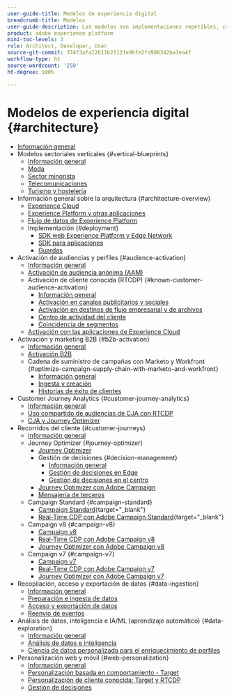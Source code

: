 ```yaml
---
user-guide-title: Modelos de experiencia digital
breadcrumb-title: Modelos
user-guide-description: Los modelos son implementaciones repetibles, creadas para solucionar problemas empresariales existentes y que contienen diagramas de arquitectura, consideraciones técnicas y enlaces a documentación relevante.
product: adobe experience platform
mini-toc-levels: 3
role: Architect, Developer, User
source-git-commit: 374f3afa12611b21121e9bfe2fd906342ba1ea4f
workflow-type: ht
source-wordcount: '250'
ht-degree: 100%

---
```



# Modelos de experiencia digital {#architecture}

+ [Información general](/help/blueprints/overview.md)
+ Modelos sectoriales verticales {#vertical-blueprints}
   + [Información general](/help/blueprints/vertical-blueprints/overview.md)
   + [Moda](/help/blueprints/vertical-blueprints/apparel.md)
   + [Sector minorista](/help/blueprints/vertical-blueprints/retail.md)
   + [Telecomunicaciones](/help/blueprints/vertical-blueprints/telecommunications.md)
   + [Turismo y hostelería](/help/blueprints/vertical-blueprints/travel-hospitality.md)
+ Información general sobre la arquitectura {#architecture-overview}
   + [Experience Cloud](/help/blueprints/experience-platform/experience-cloud.md)
   + [Experience Platform y otras aplicaciones](/help/blueprints/experience-platform/platform-applications.md)
   + [Flujo de datos de Experience Platform](/help/blueprints/experience-platform/platform-data-flow.md)
   + Implementación {#deployment}
      + [SDK web Experience Platform y Edge Network](/help/blueprints/experience-platform/deployment/websdk.md)
      + [SDK para aplicaciones](/help/blueprints/experience-platform/deployment/appsdk.md)
      + [Guardas](/help/blueprints/experience-platform/deployment/guardrails.md)
+ Activación de audiencias y perfiles {#audience-activation}
   + [Información general](/help/blueprints/audience-activation/overview.md)
   + [Activación de audiencia anónima       (AAM)](/help/blueprints/audience-activation/anonymous.md)
   + Activación de cliente conocida (RTCDP) {#known-customer-audience-activation}
      + [Información general](/help/blueprints/audience-activation/known.md)
      + [Activación en canales publicitarios y sociales ](/help/blueprints/audience-activation/advertising-activation.md)
      + [Activación en destinos de flujo empresarial y de archivos](/help/blueprints/audience-activation/enterprise-destinations.md)
      + [Centro de actividad del cliente](/help/blueprints/audience-activation/customer-activity.md)
      + [Coincidencia de segmentos](/help/blueprints/audience-activation/segment-match.md)
   + [Activación con las aplicaciones de Experience Cloud](/help/blueprints/audience-activation/platform-and-applications.md)
+ Activación y marketing B2B {#b2b-activation}
   + [Información general](/help/blueprints/b2b/overview.md)
   + [Activación B2B](/help/blueprints/b2b/b2bactivation.md)
   + Cadena de suministro de campañas con Marketo y Workfront {#optimize-campaign-supply-chain-with-marketo-and-workfront}
      + [Información general](/help/blueprints/b2b/campaign-supply-chain/overview.md)
      + [Ingesta y creación](/help/blueprints/b2b/campaign-supply-chain/intake-and-create.md)
      + [Historias de éxito de clientes](/help/blueprints/b2b/campaign-supply-chain/customer-success-stories.md)
+ Customer Journey Analytics {#customer-journey-analytics}
   + [Información general](/help/blueprints/customer-journey-analytics/overview.md)
   + [Uso compartido de audiencias de CJA con RTCDP](/help/blueprints/customer-journey-analytics/cja-rtcdp.md)
   + [CJA y Journey Optimizer](/help/blueprints/customer-journey-analytics/cja-ajo.md)
+ Recorridos del cliente {#customer-journeys}
   + [Información general](/help/blueprints/customer-journeys/overview.md)
   + Journey Optimizer {#journey-optimizer}
      + [Journey Optimizer](/help/blueprints/customer-journeys/journey-optimizer.md)
      + Gestión de decisiones {#decision-management}
         + [Información general](/help/blueprints/customer-journeys/decision_management/decision-management-overview.md)
         + [Gestión de decisiones en Edge](/help/blueprints/customer-journeys/decision_management/decision-management-edge.md)
         + [Gestión de decisiones en el centro](/help/blueprints/customer-journeys/decision_management/decision-management-hub.md)
      + [Journey Optimizer con Adobe Campaign  ](/help/blueprints/customer-journeys/ajo-and-campaign.md)
      + [Mensajería de terceros](/help/blueprints/customer-journeys/3rd-party-messaging.md)
   + Campaign Standard {#campaign-standard}
      + [Campaign Standard](https://experienceleague.adobe.com/docs/campaign-standard.html?lang=es){target="_blank"}
      + [Real-Time CDP con Adobe Campaign Standard](https://experienceleague.adobe.com/docs/campaign-standard/using/integrating-with-adobe-cloud/adobe-experience-platform/aep-sources-destinations/get-started-sources-destinations.html?lang=es){target="_blank"}
   + Campaign v8 {#campaign-v8}
      + [Campaign v8](/help/blueprints/customer-journeys/campaign-v8.md)
      + [Real-Time CDP con Adobe Campaign v8](/help/blueprints/customer-journeys/rtcdp-and-campaign-v8.md)
      + [Journey Optimizer con Adobe Campaign v8](/help/blueprints/customer-journeys/ajo-and-campaign-v8.md)
   + Campaign v7 {#campaign-v7}
      + [Campaign v7](/help/blueprints/customer-journeys/campaign-v7.md)
      + [Real-Time CDP con Adobe Campaign      v7](/help/blueprints/customer-journeys/rtcdp-and-campaign.md)
      + [Journey Optimizer con Adobe Campaign v7](/help/blueprints/customer-journeys/ajo-and-campaign-v7.md)
+ Recopilación, acceso y exportación de datos {#data-ingestion}
   + [Información general](/help/blueprints/data-ingestion/overview.md)
   + [Preparación e ingesta de datos](/help/blueprints/data-ingestion/ingestion.md)
   + [Acceso y exportación de datos](/help/blueprints/data-ingestion/egress.md)
   + [Reenvío de eventos](/help/blueprints/data-ingestion/server-side-collection.md)
+ Análisis de datos, inteligencia e IA/ML (aprendizaje automático) {#data-exploration}
   + [Información general](/help/blueprints/data-insights/overview.md)
   + [Análisis de datos e inteligencia](/help/blueprints/data-insights/analysis.md)
   + [Ciencia de datos personalizada para el enriquecimiento de perfiles](/help/blueprints/data-insights/data-science.md)
+ Personalización web y móvil {#web-personalization}
   + [Información general](/help/blueprints/web-personalization/overview.md)
   + [Personalización basada en comportamiento      - Target](/help/blueprints/web-personalization/behavioral.md)
   + [Personalización de cliente conocida: Target y RTCDP](/help/blueprints/web-personalization/known-personalization.md)
   + [Gestión de decisiones](/help/blueprints/web-personalization/decision-management-edge.md)